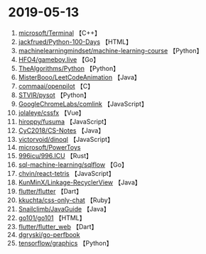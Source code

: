 # 2019-05-13

1. [microsoft/Terminal](https://github.com/microsoft/Terminal) 【C++】
2. [jackfrued/Python-100-Days](https://github.com/jackfrued/Python-100-Days) 【HTML】
3. [machinelearningmindset/machine-learning-course](https://github.com/machinelearningmindset/machine-learning-course) 【Python】
4. [HFO4/gameboy.live](https://github.com/HFO4/gameboy.live) 【Go】
5. [TheAlgorithms/Python](https://github.com/TheAlgorithms/Python) 【Python】
6. [MisterBooo/LeetCodeAnimation](https://github.com/MisterBooo/LeetCodeAnimation) 【Java】
7. [commaai/openpilot](https://github.com/commaai/openpilot) 【C】
8. [STVIR/pysot](https://github.com/STVIR/pysot) 【Python】
9. [GoogleChromeLabs/comlink](https://github.com/GoogleChromeLabs/comlink) 【JavaScript】
10. [jolaleye/cssfx](https://github.com/jolaleye/cssfx) 【Vue】
11. [hiroppy/fusuma](https://github.com/hiroppy/fusuma) 【JavaScript】
12. [CyC2018/CS-Notes](https://github.com/CyC2018/CS-Notes) 【Java】
13. [victorvoid/dinoql](https://github.com/victorvoid/dinoql) 【JavaScript】
14. [microsoft/PowerToys](https://github.com/microsoft/PowerToys) 
15. [996icu/996.ICU](https://github.com/996icu/996.ICU) 【Rust】
16. [sql-machine-learning/sqlflow](https://github.com/sql-machine-learning/sqlflow) 【Go】
17. [chvin/react-tetris](https://github.com/chvin/react-tetris) 【JavaScript】
18. [KunMinX/Linkage-RecyclerView](https://github.com/KunMinX/Linkage-RecyclerView) 【Java】
19. [flutter/flutter](https://github.com/flutter/flutter) 【Dart】
20. [kkuchta/css-only-chat](https://github.com/kkuchta/css-only-chat) 【Ruby】
21. [Snailclimb/JavaGuide](https://github.com/Snailclimb/JavaGuide) 【Java】
22. [go101/go101](https://github.com/go101/go101) 【HTML】
23. [flutter/flutter_web](https://github.com/flutter/flutter_web) 【Dart】
24. [dgryski/go-perfbook](https://github.com/dgryski/go-perfbook) 
25. [tensorflow/graphics](https://github.com/tensorflow/graphics) 【Python】
